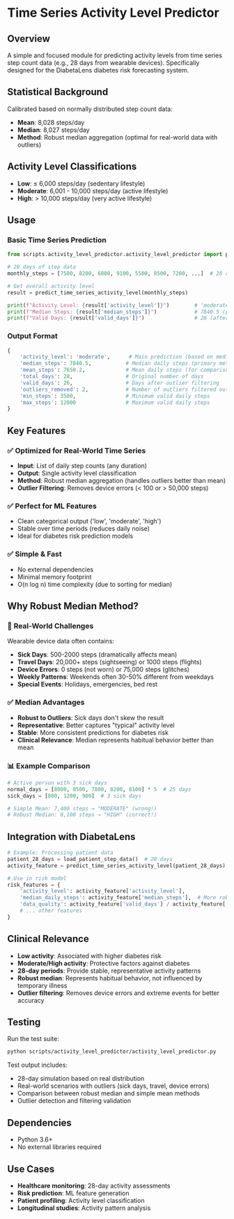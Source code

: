 # Time Series Activity Level Predictor

## Overview
A simple and focused module for predicting activity levels from time series step count data (e.g., 28 days from wearable devices). Specifically designed for the DiabetaLens diabetes risk forecasting system.

## Statistical Background
Calibrated based on normally distributed step count data:
- **Mean**: 8,028 steps/day
- **Median**: 8,027 steps/day
- **Method**: Robust median aggregation (optimal for real-world data with outliers)

## Activity Level Classifications
- **Low**: ≤ 6,000 steps/day (sedentary lifestyle)
- **Moderate**: 6,001 - 10,000 steps/day (active lifestyle)
- **High**: > 10,000 steps/day (very active lifestyle)

## Usage

### Basic Time Series Prediction
```python
from scripts.activity_level_predictor.activity_level_predictor import predict_time_series_activity_level

# 28 days of step data
monthly_steps = [7500, 8200, 6800, 9100, 5500, 8500, 7200, ...]  # 28 days

# Get overall activity level
result = predict_time_series_activity_level(monthly_steps)

print(f"Activity Level: {result['activity_level']}")        # 'moderate'
print(f"Median Steps: {result['median_steps']}")            # 7840.5 (primary)
print(f"Valid Days: {result['valid_days']}")                # 28 (after outlier removal)
```

### Output Format
```python
{
    'activity_level': 'moderate',      # Main prediction (based on median)
    'median_steps': 7840.5,           # Median daily steps (primary metric)
    'mean_steps': 7650.2,             # Mean daily steps (for comparison)
    'total_days': 28,                 # Original number of days
    'valid_days': 26,                 # Days after outlier filtering
    'outliers_removed': 2,            # Number of outliers filtered out
    'min_steps': 3500,                # Minimum valid daily steps
    'max_steps': 12000                # Maximum valid daily steps
}
```

## Key Features

### ✅ **Optimized for Real-World Time Series**
- **Input**: List of daily step counts (any duration)
- **Output**: Single activity level classification
- **Method**: Robust median aggregation (handles outliers better than mean)
- **Outlier Filtering**: Removes device errors (< 100 or > 50,000 steps)

### ✅ **Perfect for ML Features**
- Clean categorical output ('low', 'moderate', 'high')
- Stable over time periods (reduces daily noise)
- Ideal for diabetes risk prediction models

### ✅ **Simple & Fast**
- No external dependencies
- Minimal memory footprint
- O(n log n) time complexity (due to sorting for median)

## Why Robust Median Method?

### 🚨 **Real-World Challenges**
Wearable device data often contains:
- **Sick Days**: 500-2000 steps (dramatically affects mean)
- **Travel Days**: 20,000+ steps (sightseeing) or 1000 steps (flights)
- **Device Errors**: 0 steps (not worn) or 75,000 steps (glitches)
- **Weekly Patterns**: Weekends often 30-50% different from weekdays
- **Special Events**: Holidays, emergencies, bed rest

### ✅ **Median Advantages**
- **Robust to Outliers**: Sick days don't skew the result
- **Representative**: Better captures "typical" activity level
- **Stable**: More consistent predictions for diabetes risk
- **Clinical Relevance**: Median represents habitual behavior better than mean

### 📊 **Example Comparison**
```python
# Active person with 3 sick days
normal_days = [8000, 8500, 7800, 8200, 8100] * 5  # 25 days
sick_days = [800, 1200, 900]  # 3 sick days

# Simple Mean: 7,400 steps → "MODERATE" (wrong!)
# Robust Median: 8,100 steps → "HIGH" (correct!)
```

## Integration with DiabetaLens

```python
# Example: Processing patient data
patient_28_days = load_patient_step_data()  # 28 days
activity_feature = predict_time_series_activity_level(patient_28_days)

# Use in risk model
risk_features = {
    'activity_level': activity_feature['activity_level'],
    'median_daily_steps': activity_feature['median_steps'],  # More robust than mean
    'data_quality': activity_feature['valid_days'] / activity_feature['total_days'],
    # ... other features
}
```

## Clinical Relevance
- **Low activity**: Associated with higher diabetes risk
- **Moderate/High activity**: Protective factors against diabetes
- **28-day periods**: Provide stable, representative activity patterns
- **Robust median**: Represents habitual behavior, not influenced by temporary illness
- **Outlier filtering**: Removes device errors and extreme events for better accuracy

## Testing

Run the test suite:
```bash
python scripts/activity_level_predictor/activity_level_predictor.py
```

Test output includes:
- 28-day simulation based on real distribution
- Real-world scenarios with outliers (sick days, travel, device errors)
- Comparison between robust median and simple mean methods
- Outlier detection and filtering validation

## Dependencies
- Python 3.6+
- No external libraries required

## Use Cases
- **Healthcare monitoring**: 28-day activity assessments
- **Risk prediction**: ML feature generation
- **Patient profiling**: Activity level classification
- **Longitudinal studies**: Activity pattern analysis 